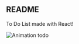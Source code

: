 ## README

To Do List made with React!


![Animation todo](https://user-images.githubusercontent.com/94986301/165087159-806ac5cb-6ced-42e3-a84c-c756bb505895.gif)
